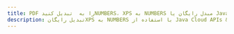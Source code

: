 ---title: PDF را به  تبدیل کنیدNUMBERS، XPS به NUMBERS مبدل رایگان یا Java SDKdescription: تبدیل رایگانXPS به NUMBERS با استفاده از Java Cloud APIs & SDK همچنین اسناد PDF را در Cloud ایجاد، ویرایش و رندر کنید.---
